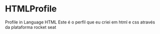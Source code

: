 # HTMLProfile
Profile in Language HTML
 Este é o perfil que eu criei em html e css através da plataforma rocket seat
